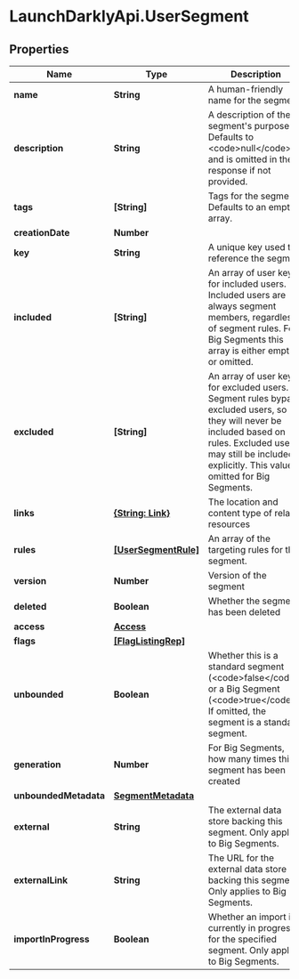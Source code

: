 # LaunchDarklyApi.UserSegment

## Properties

Name | Type | Description | Notes
------------ | ------------- | ------------- | -------------
**name** | **String** | A human-friendly name for the segment. | 
**description** | **String** | A description of the segment&#39;s purpose. Defaults to &lt;code&gt;null&lt;/code&gt; and is omitted in the response if not provided. | [optional] 
**tags** | **[String]** | Tags for the segment. Defaults to an empty array. | 
**creationDate** | **Number** |  | 
**key** | **String** | A unique key used to reference the segment | 
**included** | **[String]** | An array of user keys for included users. Included users are always segment members, regardless of segment rules. For Big Segments this array is either empty or omitted. | [optional] 
**excluded** | **[String]** | An array of user keys for excluded users. Segment rules bypass excluded users, so they will never be included based on rules. Excluded users may still be included explicitly. This value is omitted for Big Segments. | [optional] 
**links** | [**{String: Link}**](Link.md) | The location and content type of related resources | 
**rules** | [**[UserSegmentRule]**](UserSegmentRule.md) | An array of the targeting rules for this segment. | 
**version** | **Number** | Version of the segment | 
**deleted** | **Boolean** | Whether the segment has been deleted | 
**access** | [**Access**](Access.md) |  | [optional] 
**flags** | [**[FlagListingRep]**](FlagListingRep.md) |  | [optional] 
**unbounded** | **Boolean** | Whether this is a standard segment (&lt;code&gt;false&lt;/code&gt;) or a Big Segment (&lt;code&gt;true&lt;/code&gt;). If omitted, the segment is a standard segment. | [optional] 
**generation** | **Number** | For Big Segments, how many times this segment has been created | 
**unboundedMetadata** | [**SegmentMetadata**](SegmentMetadata.md) |  | [optional] 
**external** | **String** | The external data store backing this segment. Only applies to Big Segments. | [optional] 
**externalLink** | **String** | The URL for the external data store backing this segment. Only applies to Big Segments. | [optional] 
**importInProgress** | **Boolean** | Whether an import is currently in progress for the specified segment. Only applies to Big Segments. | [optional] 


